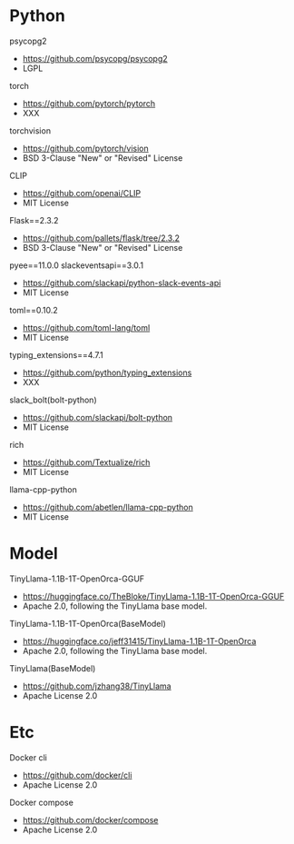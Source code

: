 
# Python

psycopg2
- https://github.com/psycopg/psycopg2
- LGPL

torch
- https://github.com/pytorch/pytorch
- XXX

torchvision
- https://github.com/pytorch/vision
- BSD 3-Clause "New" or "Revised" License

CLIP
- https://github.com/openai/CLIP
- MIT License

Flask==2.3.2
- https://github.com/pallets/flask/tree/2.3.2
- BSD 3-Clause "New" or "Revised" License

pyee==11.0.0
slackeventsapi==3.0.1
- https://github.com/slackapi/python-slack-events-api
- MIT License

toml==0.10.2
- https://github.com/toml-lang/toml
- MIT License

typing_extensions==4.7.1
- https://github.com/python/typing_extensions
- XXX

slack_bolt(bolt-python)
- https://github.com/slackapi/bolt-python
- MIT License

rich
- https://github.com/Textualize/rich
- MIT License

llama-cpp-python
- https://github.com/abetlen/llama-cpp-python
- MIT License

# Model

TinyLlama-1.1B-1T-OpenOrca-GGUF
- https://huggingface.co/TheBloke/TinyLlama-1.1B-1T-OpenOrca-GGUF
- Apache 2.0, following the TinyLlama base model.

TinyLlama-1.1B-1T-OpenOrca(BaseModel)
- https://huggingface.co/jeff31415/TinyLlama-1.1B-1T-OpenOrca
- Apache 2.0, following the TinyLlama base model.

TinyLlama(BaseModel)
- https://github.com/jzhang38/TinyLlama
- Apache License 2.0

# Etc

Docker cli
- https://github.com/docker/cli
- Apache License 2.0

Docker compose
- https://github.com/docker/compose
- Apache License 2.0
